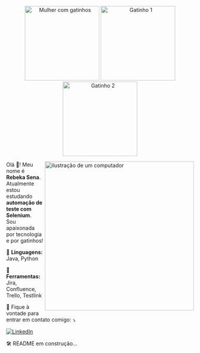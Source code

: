 <p align="center">
  <img src="https://user-images.githubusercontent.com/74038190/226127923-0e8b7792-7b3c-462b-951b-63c96ba1a5af.gif" alt="Mulher com gatinhos" width="200"/>
  <img src="https://github-production-user-asset-6210df.s3.amazonaws.com/74038190/238200844-87b72768-3740-4648-b118-c3164ff654cd.gif?X-Amz-Algorithm=AWS4-HMAC-SHA256&X-Amz-Credential=AKIAVCODYLSA53PQK4ZA%2F20250429%2Fus-east-1%2Fs3%2Faws4_request&X-Amz-Date=20250429T180744Z&X-Amz-Expires=300&X-Amz-Signature=f94328aabdcd0e6cae21456fa1830fc50d9b150af87ffad952fd257ebb2f4c1d&X-Amz-SignedHeaders=host" alt="Gatinho 1" width="200"/>
  <img src="https://github-production-user-asset-6210df.s3.amazonaws.com/74038190/238200838-76036311-c8ea-4247-8bf8-a7077623036c.gif?X-Amz-Algorithm=AWS4-HMAC-SHA256&X-Amz-Credential=AKIAVCODYLSA53PQK4ZA%2F20250429%2Fus-east-1%2Fs3%2Faws4_request&X-Amz-Date=20250429T180653Z&X-Amz-Expires=300&X-Amz-Signature=67be960dcf3dd5395885d9a922cf8b97f85773e654c0b53b4c69e7c3c6707bc4&X-Amz-SignedHeaders=host" alt="Gatinho 2" width="200"/>
</p>

<img src="https://user-images.githubusercontent.com/74038190/212284145-bf2c01a8-c448-4f1a-b911-996024c84606.gif" alt="ilustração de um computador" min-width="400px" max-width="400px" width="400px" align="right">

<p align="left"> 
  Olá 💜! Meu nome é <strong>Rebeka Sena</strong>.<br>
  Atualmente estou estudando <strong>automação de teste com Selenium</strong>.<br>
  Sou apaixonada por tecnologia e por gatinhos!<br>
</p>

<p align="left">
  🦄 <strong>Linguagens:</strong> Java, Python
</p>

<p align="left">
  💼 <strong>Ferramentas:</strong> Jira, Confluence, Trello, Testlink
</p>

<p align="left">
  💌 Fique à vontade para entrar em contato comigo: ⤵️
</p>

<p align="left">
  <a href="#" title="LinkedIn">
    <img src="https://img.shields.io/badge/-Linkedin-0e76a8?style=flat-square&logo=Linkedin&logoColor=white&link=https://www.linkedin.com/in/rebeka-cardoso-sena-51189172/" alt="LinkedIn"/>
  </a>

  🛠️ README em construção... 
</p>
